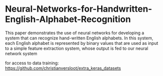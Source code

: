 # Neural-Networks-for-Handwritten-English-Alphabet-Recognition
This paper demonstrates the use of neural networks for developing a system that can recognize hand-written English alphabets. In this system, each English alphabet is represented by binary values that are used as input to a simple feature extraction system, whose output is fed to our neural network system

for access to data training:
https://github.com/christianversloot/extra_keras_datasets
